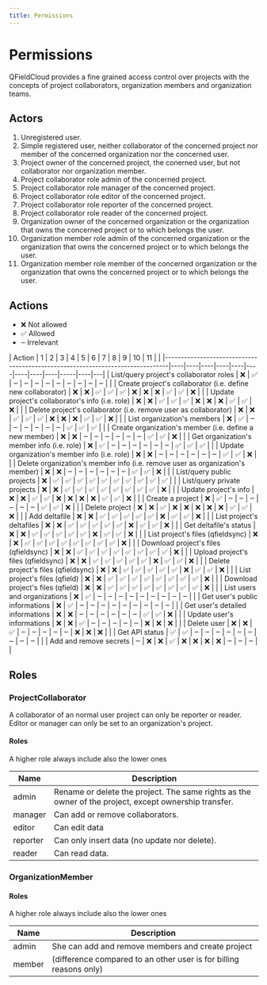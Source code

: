 ```yaml
---
title: Permissions
---
```


# Permissions

QFieldCloud provides a fine grained access control over projects with the concepts of project collaborators, organization members and organization teams.

## Actors
   1. Unregistered user.
   2. Simple registered user, neither collaborator of the concerned project nor member of the concerned organization nor the concerned user.
   3. Project owner of the concerned project, the conerned user, but not collaborator nor organization member.
   4. Project collaborator role admin of the concerned project.
   5. Project collaborator role manager of the concerned project.
   6. Project collaborator role editor of the concerned project.
   7. Project collaborator role reporter of the concerned project.
   8. Project collaborator role reader of the concerned project.
   9. Organization owner of the concerned organization or the organization that owns the concerned project or to which belongs the user.
   10. Organization member role admin of the concerned organization or the organization that owns the concerned project or to which belongs the user.
   11. Organization member role member of the concerned organization or the organization that owns the concerned project or to which belongs the user.

## Actions

 - ❌ Not allowed
 - ✅ Allowed
 - *‒* Irrelevant

<div class="special_table"></div>
| Action                                                                        | 1  | 2  | 3  | 4  | 5  | 6  | 7  | 8  | 9  | 10  | 11 |   |
|-------------------------------------------------------------------------------|----|----|----|----|----|----|----|----|----|-----|----|---|
| List/query project's collaborator roles                                       | ❌ | ✅ | ‒  | ‒  | ‒  | ‒  | ‒  | ‒  | ‒  | ‒  | ‒  |   |
| Create project's collaborator (i.e. define new collaborator)                  | ❌ | ❌ | ✅ | ✅ | ✅ | ❌ | ❌ | ❌ | ✅ | ✅ | ❌ |   |
| Update project's collaborator's info (i.e. role)                              | ❌ | ❌ | ✅ | ✅ | ✅ | ❌ | ❌ | ❌ | ✅ | ✅ | ❌ |   |
| Delete project's collaborator (i.e. remove user as collaborator)              | ❌ | ❌ | ✅ | ✅ | ✅ | ❌ | ❌ | ❌ | ✅ | ✅ | ❌ |   |
| List organization's members                                                   | ❌ | ✅ | ‒  | ‒  | ‒  | ‒  | ‒  | ‒  | ✅ | ✅ | ✅ |   |
| Create organization's member (i.e. define a new member)                       | ❌ | ❌ | ‒  | ‒  | ‒  | ‒  | ‒  | ‒  | ✅ | ✅ | ❌ |   |
| Get organization's member info (i.e. role)                                    | ❌ | ✅ | ‒  | ‒  | ‒  | ‒  | ‒  | ‒  | ✅ | ✅ | ✅ |   |
| Update organization's member info (i.e. role)                                 | ❌ | ❌ | ‒  | ‒  | ‒  | ‒  | ‒  | ‒  | ✅ | ✅ | ❌ |   |
| Delete organization's member info (i.e. remove user as organization's member) | ❌ | ❌ | ‒  | ‒  | ‒  | ‒  | ‒  | ‒  | ✅ | ✅ | ❌ |   |
| List/query public projects                                                    | ❌ | ✅ | ✅ | ✅ | ✅ | ✅ | ✅ | ✅ | ✅ | ✅ | ✅ |   |
| List/query private projects                                                   | ❌ | ❌ | ✅ | ✅ | ✅ | ✅ | ✅ | ✅ | ✅ | ✅ | ❌ |   |
| Update project's info                                                         | ❌ | ❌ | ✅ | ✅ | ❌ | ❌ | ❌ | ❌ | ✅ | ✅ | ❌ |   |
| Create a project                                                              | ❌ | ✅ | ‒  | ‒  | ‒  | ‒  | ‒  | ‒  | ✅ | ✅ | ❌ |   |
| Delete project                                                                | ❌ | ❌ | ✅ | ❌ | ❌ | ❌ | ❌ | ❌ | ✅ | ✅ | ❌ |   |
| Add deltafile                                                                 | ❌ | ❌ | ✅ | ✅ | ✅ | ✅ | ✅ | ❌ | ✅ | ✅ | ❌ |   |
| List project's deltafiles                                                     | ❌ | ❌ | ✅ | ✅ | ✅ | ✅ | ✅ | ❌ | ✅ | ✅ | ❌ |   |
| Get deltafile's status                                                        | ❌ | ❌ | ✅ | ✅ | ✅ | ✅ | ✅ | ❌ | ✅ | ✅ | ❌ |   |
| List project's files (qfieldsync)                                             | ❌ | ❌ | ✅ | ✅ | ✅ | ✅ | ✅ | ✅ | ✅ | ✅ | ❌ |   |
| Download project's files (qfieldsync)                                         | ❌ | ❌ | ✅ | ✅ | ✅ | ✅ | ✅ | ✅ | ✅ | ✅ | ❌ |   |
| Upload project's files (qfieldsync)                                           | ❌ | ❌ | ✅ | ✅ | ✅ | ✅ | ✅ | ❌ | ✅ | ✅ | ❌ |   |
| Delete project's files (qfieldsync)                                           | ❌ | ❌ | ✅ | ✅ | ✅ | ✅ | ✅ | ❌ | ✅ | ✅ | ❌ |   |
| List project's files (qfield)                                                 | ❌ | ❌ | ✅ | ✅ | ✅ | ✅ | ✅ | ✅ | ✅ | ✅ | ❌ |   |
| Download project's files (qfield)                                             | ❌ | ❌ | ✅ | ✅ | ✅ | ✅ | ✅ | ✅ | ✅ | ✅ | ❌ |   |
| List users and organizations                                                  | ❌ | ✅ | ‒  | ‒  | ‒  | ‒  | ‒  | ‒  | ‒  | ‒  | ‒  |   |
| Get user's public informations                                                | ❌ | ✅ | ‒  | ‒  | ‒  | ‒  | ‒  | ‒  | ‒  | ‒  | ‒  |   |
| Get user's detailed informations                                              | ❌ | ❌ | ‒  | ‒  | ‒  | ‒  | ‒  | ‒  | ✅ | ✅ | ❌ |   |
| Update user's informations                                                    | ❌ | ❌ | ✅ | ‒  | ‒  | ‒  | ‒  | ‒  | ❌ | ❌ | ❌ |   |
| Delete user                                                                   | ❌ | ❌ | ✅ | ‒  | ‒  | ‒  | ‒  | ‒  | ❌ | ❌ | ❌ |   |
| Get API status                                                                | ✅ | ✅ | ‒  | ‒  | ‒  | ‒  | ‒  | ‒  | ‒  | ‒  | ‒  |   |
| Add and remove secrets                                                        | ‒  | ❌ | ❌ | ✅ | ❌ | ❌ | ❌ | ❌ | ‒  | ‒  | ‒  |   |

## Roles

### ProjectCollaborator

A collaborator of an normal user project can only be reporter or
reader. Editor or manager can only be set to an organization's project.

#### Roles

A higher role always include also the lower ones

| Name     | Description                                                                                           |
|----------|-------------------------------------------------------------------------------------------------------|
| admin    | Rename or delete the project. The same rights as the owner of the project, except ownership transfer. |
| manager  | Can add or remove collaborators.                                                                      |
| editor   | Can edit data                                                                                         |
| reporter | Can only insert data (no update nor delete).                                                          |
| reader   | Can read data.                                                                                        |


### OrganizationMember

#### Roles

A higher role always include also the lower ones

| Name   | Description                                                        |
|--------|--------------------------------------------------------------------|
| admin  | She can add and remove members and create project                  |
| member | (difference compared to an other user is for billing reasons only) |
